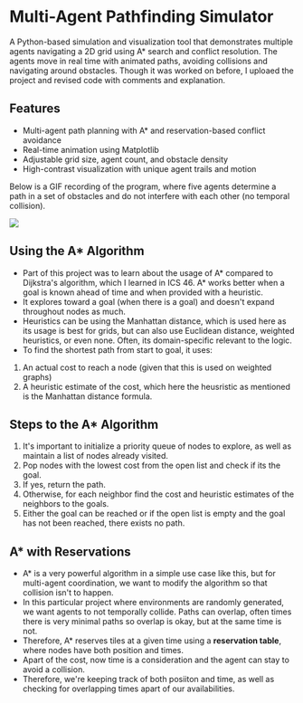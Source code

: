 # Multi-Agent Pathfinding Simulator

A Python-based simulation and visualization tool that demonstrates multiple agents navigating a 2D grid using A\* search and conflict resolution. The agents move in real time with animated paths, avoiding collisions and navigating around obstacles. Though it was worked on before, I uploaed the project and revised code with comments and explanation.

## Features

- Multi-agent path planning with A\* and reservation-based conflict avoidance
- Real-time animation using Matplotlib
- Adjustable grid size, agent count, and obstacle density
- High-contrast visualization with unique agent trails and motion

Below is a GIF recording of the program, where five agents determine a path in a set of obstacles and do not interfere with each other (no temporal collision).

![](https://i.imgur.com/DGdOXvj.gif)

## Using the A\* Algorithm

- Part of this project was to learn about the usage of A* compared to Dijkstra's algorithm, which I learned in ICS 46. A* works better when a goal is known ahead of time and when provided with a heuristic.
- It explores toward a goal (when there is a goal) and doesn't expand throughout nodes as much.
- Heuristics can be using the Manhattan distance, which is used here as its usage is best for grids, but can also use Euclidean distance, weighted heuristics, or even none. Often, its domain-specific relevant to the logic.
- To find the shortest path from start to goal, it uses:

1. An actual cost to reach a node (given that this is used on weighted graphs)
2. A heuristic estimate of the cost, which here the heusristic as mentioned is the Manhattan distance formula.

## Steps to the A\* Algorithm

1. It's important to initialize a priority queue of nodes to explore, as well as maintain a list of nodes already visited.
2. Pop nodes with the lowest cost from the open list and check if its the goal.
3. If yes, return the path.
4. Otherwise, for each neighbor find the cost and heuristic estimates of the neighbors to the goals.
5. Either the goal can be reached or if the open list is empty and the goal has not been reached, there exists no path.

## A\* with Reservations

- A\* is a very powerful algorithm in a simple use case like this, but for multi-agent coordination, we want to modify the algorithm so that collision isn't to happen.
- In this particular project where environments are randomly generated, we want agents to not temporally collide. Paths can overlap, often times there is very minimal paths so overlap is okay, but at the same time is not.
- Therefore, A\* reserves tiles at a given time using a **reservation table**, where nodes have both position and times.
- Apart of the cost, now time is a consideration and the agent can stay to avoid a collision.
- Therefore, we're keeping track of both posiiton and time, as well as checking for overlapping times apart of our availabilities.
